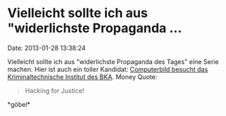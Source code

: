 Vielleicht sollte ich aus \"widerlichste Propaganda \...
========================================================

Date: 2013-01-28 13:38:24

Vielleicht sollte ich aus \"widerlichste Propaganda des Tages\" eine
Serie machen. Hier ist auch ein toller Kandidat: [Computerbild besucht
das Kriminaltechnische Institut des
BKA](http://www.welt.de/wirtschaft/webwelt/article113168217/Wie-BKA-Experten-auf-digitale-Spurensuche-gehen.html).
Money Quote:

> Hacking for Justice!

\*göbel\*

